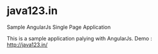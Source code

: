 # java123.in
Sample AngularJs Single Page Application


This is a sample application palying with AngularJs.
Demo : http://java123.in/
